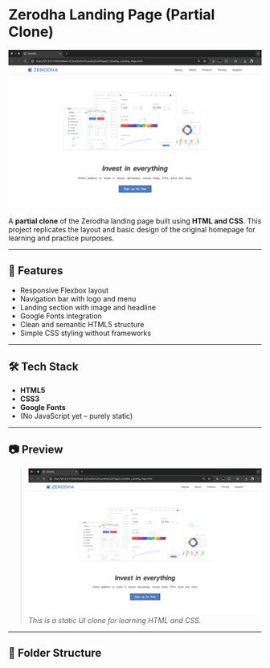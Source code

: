 # Zerodha Landing Page (Partial Clone)

![Zerodha Landing Page Screenshot](./preview.png) <!-- Replace with your image file name -->

A **partial clone** of the Zerodha landing page built using **HTML and CSS**. This project replicates the layout and basic design of the original homepage for learning and practice purposes.

---

## 🚀 Features

- Responsive Flexbox layout
- Navigation bar with logo and menu
- Landing section with image and headline
- Google Fonts integration
- Clean and semantic HTML5 structure
- Simple CSS styling without frameworks

---

## 🛠️ Tech Stack

- **HTML5**
- **CSS3**
- **Google Fonts**
- (No JavaScript yet – purely static)

---

## 📷 Preview

> ![Screenshot](./preview.png)  
> *This is a static UI clone for learning HTML and CSS.*

---

## 📁 Folder Structure

